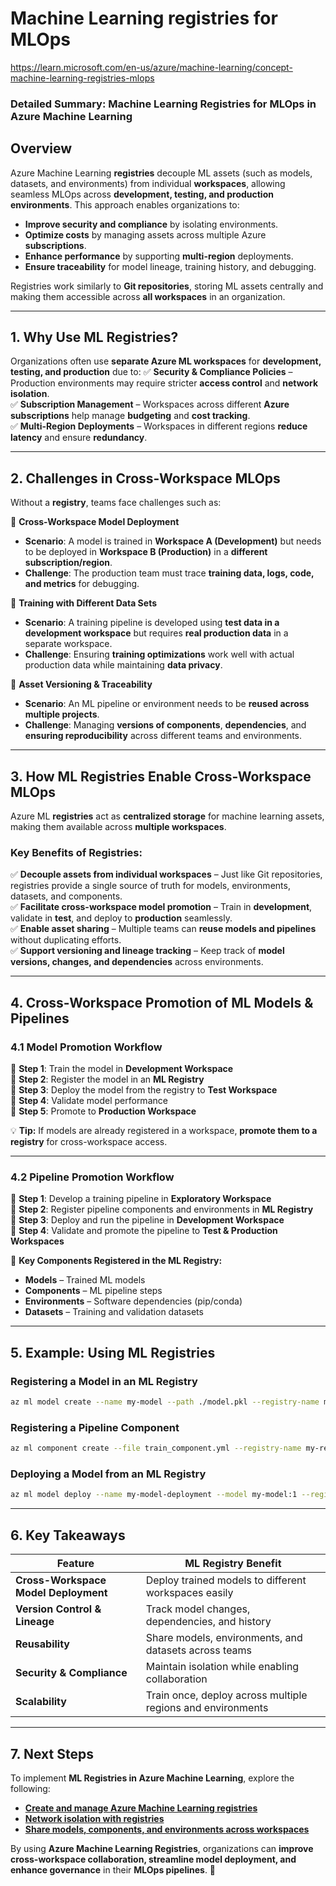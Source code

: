 # Machine Learning registries for MLOps

https://learn.microsoft.com/en-us/azure/machine-learning/concept-machine-learning-registries-mlops

### **Detailed Summary: Machine Learning Registries for MLOps in Azure Machine Learning**

## **Overview**

Azure Machine Learning **registries** decouple ML assets (such as models, datasets, and environments) from individual **workspaces**, allowing seamless MLOps across **development, testing, and production environments**. This approach enables organizations to:

- **Improve security and compliance** by isolating environments.
- **Optimize costs** by managing assets across multiple Azure **subscriptions**.
- **Enhance performance** by supporting **multi-region** deployments.
- **Ensure traceability** for model lineage, training history, and debugging.

Registries work similarly to **Git repositories**, storing ML assets centrally and making them accessible across **all workspaces** in an organization.

---

## **1. Why Use ML Registries?**

Organizations often use **separate Azure ML workspaces** for **development, testing, and production** due to:
✅ **Security & Compliance Policies** – Production environments may require stricter **access control** and **network isolation**.  
✅ **Subscription Management** – Workspaces across different **Azure subscriptions** help manage **budgeting** and **cost tracking**.  
✅ **Multi-Region Deployments** – Workspaces in different regions **reduce latency** and ensure **redundancy**.

---

## **2. Challenges in Cross-Workspace MLOps**

Without a **registry**, teams face challenges such as:

🔹 **Cross-Workspace Model Deployment**

- **Scenario**: A model is trained in **Workspace A (Development)** but needs to be deployed in **Workspace B (Production)** in a **different subscription/region**.
- **Challenge**: The production team must trace **training data, logs, code, and metrics** for debugging.

🔹 **Training with Different Data Sets**

- **Scenario**: A training pipeline is developed using **test data in a development workspace** but requires **real production data** in a separate workspace.
- **Challenge**: Ensuring **training optimizations** work well with actual production data while maintaining **data privacy**.

🔹 **Asset Versioning & Traceability**

- **Scenario**: An ML pipeline or environment needs to be **reused across multiple projects**.
- **Challenge**: Managing **versions of components**, **dependencies**, and **ensuring reproducibility** across different teams and environments.

---

## **3. How ML Registries Enable Cross-Workspace MLOps**

Azure ML **registries** act as **centralized storage** for machine learning assets, making them available across **multiple workspaces**.

### **Key Benefits of Registries:**

✅ **Decouple assets from individual workspaces** – Just like Git repositories, registries provide a single source of truth for models, environments, datasets, and components.  
✅ **Facilitate cross-workspace model promotion** – Train in **development**, validate in **test**, and deploy to **production** seamlessly.  
✅ **Enable asset sharing** – Multiple teams can **reuse models and pipelines** without duplicating efforts.  
✅ **Support versioning and lineage tracking** – Keep track of **model versions, changes, and dependencies** across environments.

---

## **4. Cross-Workspace Promotion of ML Models & Pipelines**

### **4.1 Model Promotion Workflow**

🔹 **Step 1**: Train the model in **Development Workspace**  
🔹 **Step 2**: Register the model in an **ML Registry**  
🔹 **Step 3**: Deploy the model from the registry to **Test Workspace**  
🔹 **Step 4**: Validate model performance  
🔹 **Step 5**: Promote to **Production Workspace**

💡 **Tip:** If models are already registered in a workspace, **promote them to a registry** for cross-workspace access.

---

### **4.2 Pipeline Promotion Workflow**

🔹 **Step 1**: Develop a training pipeline in **Exploratory Workspace**  
🔹 **Step 2**: Register pipeline components and environments in **ML Registry**  
🔹 **Step 3**: Deploy and run the pipeline in **Development Workspace**  
🔹 **Step 4**: Validate and promote the pipeline to **Test & Production Workspaces**

🔹 **Key Components Registered in the ML Registry:**

- **Models** – Trained ML models
- **Components** – ML pipeline steps
- **Environments** – Software dependencies (pip/conda)
- **Datasets** – Training and validation datasets

---

## **5. Example: Using ML Registries**

### **Registering a Model in an ML Registry**

```bash
az ml model create --name my-model --path ./model.pkl --registry-name my-registry
```

### **Registering a Pipeline Component**

```bash
az ml component create --file train_component.yml --registry-name my-registry
```

### **Deploying a Model from an ML Registry**

```bash
az ml model deploy --name my-model-deployment --model my-model:1 --registry-name my-registry --workspace-name production-workspace
```

---

## **6. Key Takeaways**

| **Feature**                          | **ML Registry Benefit**                                     |
| ------------------------------------ | ----------------------------------------------------------- |
| **Cross-Workspace Model Deployment** | Deploy trained models to different workspaces easily        |
| **Version Control & Lineage**        | Track model changes, dependencies, and history              |
| **Reusability**                      | Share models, environments, and datasets across teams       |
| **Security & Compliance**            | Maintain isolation while enabling collaboration             |
| **Scalability**                      | Train once, deploy across multiple regions and environments |

---

## **7. Next Steps**

To implement **ML Registries in Azure Machine Learning**, explore the following:

- **[Create and manage Azure Machine Learning registries](https://learn.microsoft.com/en-us/azure/machine-learning/how-to-manage-registries)**
- **[Network isolation with registries](https://learn.microsoft.com/en-us/azure/machine-learning/concept-network-isolation)**
- **[Share models, components, and environments across workspaces](https://learn.microsoft.com/en-us/azure/machine-learning/how-to-share-registries)**

By using **Azure Machine Learning Registries**, organizations can **improve cross-workspace collaboration, streamline model deployment, and enhance governance** in their **MLOps pipelines**. 🚀
